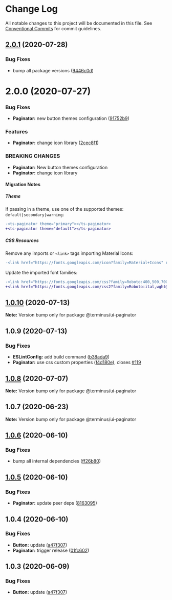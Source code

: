 # Change Log

All notable changes to this project will be documented in this file.
See [Conventional Commits](https://conventionalcommits.org) for commit guidelines.

## [2.0.1](https://github.com/GetTerminus/terminus-oss/compare/@terminus/ui-paginator@2.0.0...@terminus/ui-paginator@2.0.1) (2020-07-28)


### Bug Fixes

* bump all package versions ([9446c0d](https://github.com/GetTerminus/terminus-oss/commit/9446c0d5cde3bd693cfba7cabbfd2db443a47b00))





# 2.0.0 (2020-07-27)


### Bug Fixes

* **Paginator:** new button themes configuration ([91752b9](https://github.com/GetTerminus/terminus-oss/commit/91752b9654f9c1349e9132edba66b017e21a0668))


### Features

* **Paginator:** change icon library ([2cec8f1](https://github.com/GetTerminus/terminus-oss/commit/2cec8f18377fc0133b7ea9af8fdbe4ce8a278d95))


### BREAKING CHANGES

* **Paginator:** New button themes configuration
* **Paginator:** change icon library

#### Migration Notes

##### Theme

If passing in a theme, use one of the supported themes: `default|secondary|warning`:

```diff
-<ts-paginator theme="primary"></ts-paginator>
+<ts-paginator theme="default"></ts-paginator>
```

##### CSS Resources

Remove any imports or `<link>` tags importing Material Icons:

```diff
-<link href="https://fonts.googleapis.com/icon?family=Material+Icons" rel="stylesheet">
```

Update the imported font families:

```diff
-<link href="https://fonts.googleapis.com/css?family=Roboto:400,500,700" rel="stylesheet">
+<link href="https://fonts.googleapis.com/css2?family=Roboto:ital,wght@0,400;0,500;0,700;1,400&display=swap" rel="stylesheet">
```




## [1.0.10](https://github.com/GetTerminus/terminus-oss/compare/@terminus/ui-paginator@1.0.9...@terminus/ui-paginator@1.0.10) (2020-07-13)

**Note:** Version bump only for package @terminus/ui-paginator





## 1.0.9 (2020-07-13)


### Bug Fixes

* **ESLintConfig:** add build command ([b38ada9](https://github.com/GetTerminus/terminus-oss/commit/b38ada91d034ebe18b96f46b603b13b0ccbca5c0))
* **Paginator:** use css custom properties ([f4d180e](https://github.com/GetTerminus/terminus-oss/commit/f4d180ef51c4a00c218c46a3c94cc64b4a164f3d)), closes [#119](https://github.com/GetTerminus/terminus-oss/issues/119)





## [1.0.8](https://github.com/GetTerminus/terminus-oss/compare/@terminus/ui-paginator@1.0.7...@terminus/ui-paginator@1.0.8) (2020-07-07)

**Note:** Version bump only for package @terminus/ui-paginator





## 1.0.7 (2020-06-23)

**Note:** Version bump only for package @terminus/ui-paginator





## [1.0.6](https://github.com/GetTerminus/terminus-oss/compare/@terminus/ui-paginator@1.0.5...@terminus/ui-paginator@1.0.6) (2020-06-10)


### Bug Fixes

* bump all internal dependencies ([ff26b80](https://github.com/GetTerminus/terminus-oss/commit/ff26b806bb599401f006996be5b567a378e68ef3))





## [1.0.5](https://github.com/GetTerminus/terminus-oss/compare/@terminus/ui-paginator@1.0.4...@terminus/ui-paginator@1.0.5) (2020-06-10)


### Bug Fixes

* **Paginator:** update peer deps ([8163095](https://github.com/GetTerminus/terminus-oss/commit/8163095c3902ad4bb9334e8385e1f74bc38fd344))





## 1.0.4 (2020-06-10)


### Bug Fixes

* **Button:** update ([a47f307](https://github.com/GetTerminus/terminus-oss/commit/a47f30757b9216d6ee76788c117e76eacf5289e5))
* **Paginator:** trigger release ([01fc602](https://github.com/GetTerminus/terminus-oss/commit/01fc6022d7d49806801de85b77d14b0c988f89f3))





## 1.0.3 (2020-06-09)


### Bug Fixes

* **Button:** update ([a47f307](https://github.com/GetTerminus/terminus-oss/commit/a47f30757b9216d6ee76788c117e76eacf5289e5))
